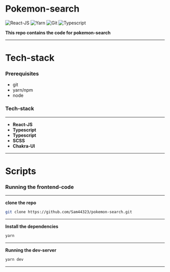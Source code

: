 # Pokemon-search

![React-JS](https://img.shields.io/badge/-ReactJS-333333?style=for-the-badge&logo=react&logoColor=61dbfb)
![Yarn](https://img.shields.io/badge/-Yarn-333333?style=for-the-badge&logo=yarn&logoColor=61dbfb)
![Git](https://img.shields.io/badge/-Git-333333?style=for-the-badge&logo=git&logoColor=61dbfb)
![Typescript](https://img.shields.io/badge/-Typescript-333333?style=for-the-badge&logo=typescript&logoColor=61dbfb)

**This repo contains the code for pokemon-search**

---

# **Tech-stack**

### Prerequisites

- git
- yarn/npm
- node

### **Tech-stack**

---

- **React-JS**
- **Typescript**
- **Typescript**
- **SCSS**
- **Chakra-UI**

---

# **Scripts**

### Running the frontend-code

---

**clone the repo**

```bash
git clone https://github.com/Sam44323/pokemon-search.git
```

---

**Install the dependencies**

```bash
yarn
```

---

**Running the dev-server**

```bash
yarn dev
```

---

